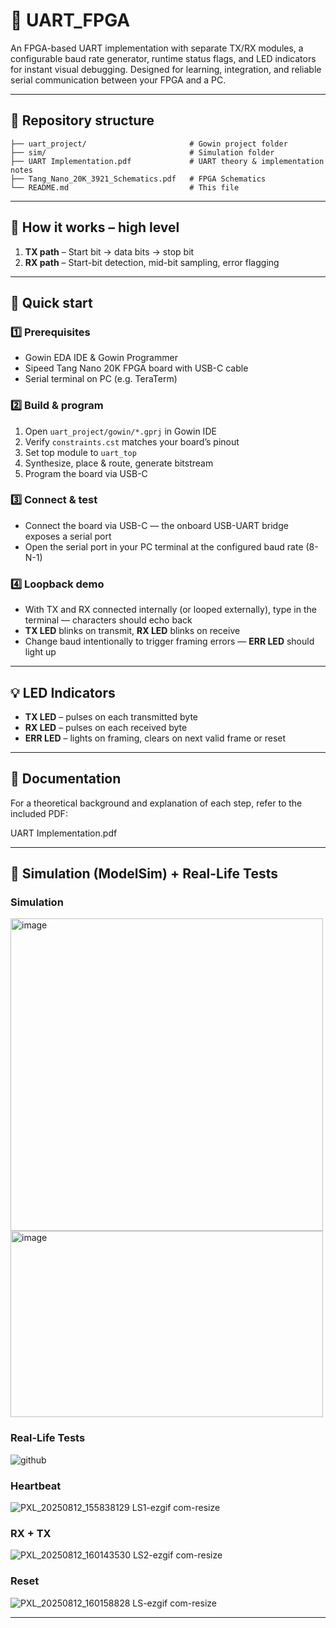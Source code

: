 # 🔌 UART_FPGA

An FPGA-based UART implementation with separate TX/RX modules, a configurable baud rate generator, runtime status flags, and LED indicators for instant visual debugging. Designed for learning, integration, and reliable serial communication between your FPGA and a PC.

---

## 📂 Repository structure

```
├── uart_project/                       # Gowin project folder
├── sim/                                # Simulation folder
├── UART Implementation.pdf             # UART theory & implementation notes
├── Tang_Nano_20K_3921_Schematics.pdf   # FPGA Schematics
└── README.md                           # This file 
```

---

## 🧠 How it works – high level

1. **TX path** – Start bit → data bits → stop bit  
2. **RX path** – Start-bit detection, mid-bit sampling, error flagging  

---

## 🚀 Quick start

### 1️⃣ Prerequisites
- Gowin EDA IDE & Gowin Programmer  
- Sipeed Tang Nano 20K FPGA board with USB-C cable  
- Serial terminal on PC (e.g. TeraTerm)

### 2️⃣ Build & program
1. Open `uart_project/gowin/*.gprj` in Gowin IDE  
2. Verify `constraints.cst` matches your board’s pinout  
3. Set top module to `uart_top`  
4. Synthesize, place & route, generate bitstream  
5. Program the board via USB-C

### 3️⃣ Connect & test
- Connect the board via USB-C — the onboard USB-UART bridge exposes a serial port  
- Open the serial port in your PC terminal at the configured baud rate (8-N-1)  

### 4️⃣ Loopback demo
- With TX and RX connected internally (or looped externally), type in the terminal — characters should echo back  
- **TX LED** blinks on transmit, **RX LED** blinks on receive  
- Change baud intentionally to trigger framing errors — **ERR LED** should light up

---

## 💡 LED Indicators

- **TX LED** – pulses on each transmitted byte  
- **RX LED** – pulses on each received byte  
- **ERR LED** – lights on framing, clears on next valid frame or reset

---

## 📖 Documentation

For a theoretical background and explanation of each step, refer to the included PDF:

UART Implementation.pdf

---

## 🧪 Simulation (ModelSim) + Real-Life Tests

### Simulation
<img width="500" height="500" alt="image" src="https://github.com/user-attachments/assets/fc2f2705-e055-4de1-b6f7-f2008206f44a" />

<img width="500" height="298" alt="image" src="https://github.com/user-attachments/assets/5760efc9-bf29-4a8c-b876-df0fd5804910" />

### Real-Life Tests

![github](https://github.com/user-attachments/assets/0af03bab-1c96-4aae-88fc-6ae3c0e01f83)

### Heartbeat   

![PXL_20250812_155838129 LS1-ezgif com-resize](https://github.com/user-attachments/assets/07022660-aa62-47c7-8a7d-8871dd7fd2f8)  

### RX + TX
![PXL_20250812_160143530 LS2-ezgif com-resize](https://github.com/user-attachments/assets/0d7fe5b9-866b-46d7-af9e-80d1374456d2)

### Reset

![PXL_20250812_160158828 LS-ezgif com-resize](https://github.com/user-attachments/assets/3117cabe-576e-43ab-bfcb-a3ee132d6b97)

---


